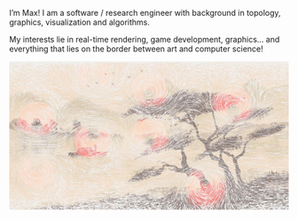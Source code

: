 
I’m Max! I am a soft­ware / research en­gi­neer with back­ground in topol­ogy, graph­ics, vi­su­al­iza­tion and al­go­rithms.

My interests lie in real-time rendering, game development, graphics… and everything that lies on the border between art and computer science!

![](https://raw.githubusercontent.com/madblade/madblade/master/front.jpg)

